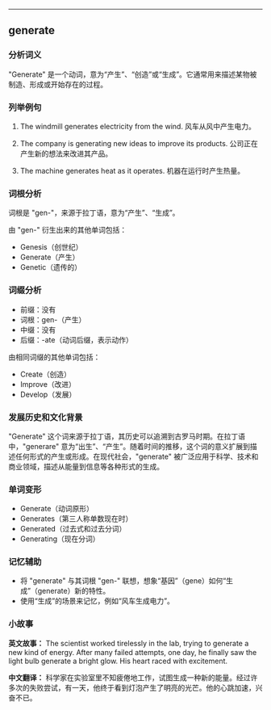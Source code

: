 
---------------
## generate
### 分析词义
"Generate" 是一个动词，意为“产生”、“创造”或“生成”。它通常用来描述某物被制造、形成或开始存在的过程。

### 列举例句
1. The windmill generates electricity from the wind.
   风车从风中产生电力。

2. The company is generating new ideas to improve its products.
   公司正在产生新的想法来改进其产品。

3. The machine generates heat as it operates.
   机器在运行时产生热量。

### 词根分析
词根是 "gen-"，来源于拉丁语，意为“产生”、“生成”。

由 "gen-" 衍生出来的其他单词包括：
- Genesis（创世纪）
- Generate（产生）
- Genetic（遗传的）

### 词缀分析
- 前缀：没有
- 词根：gen-（产生）
- 中缀：没有
- 后缀：-ate（动词后缀，表示动作）

由相同词缀的其他单词包括：
- Create（创造）
- Improve（改进）
- Develop（发展）

### 发展历史和文化背景
"Generate" 这个词来源于拉丁语，其历史可以追溯到古罗马时期。在拉丁语中，"generare" 意为“出生”、“产生”。随着时间的推移，这个词的意义扩展到描述任何形式的产生或形成。在现代社会，"generate" 被广泛应用于科学、技术和商业领域，描述从能量到信息等各种形式的生成。

### 单词变形
- Generate（动词原形）
- Generates（第三人称单数现在时）
- Generated（过去式和过去分词）
- Generating（现在分词）

### 记忆辅助
- 将 "generate" 与其词根 "gen-" 联想，想象“基因”（gene）如何“生成”（generate）新的特性。
- 使用“生成”的场景来记忆，例如“风车生成电力”。

### 小故事
**英文故事：**
The scientist worked tirelessly in the lab, trying to generate a new kind of energy. After many failed attempts, one day, he finally saw the light bulb generate a bright glow. His heart raced with excitement.

**中文翻译：**
科学家在实验室里不知疲倦地工作，试图生成一种新的能量。经过许多次的失败尝试，有一天，他终于看到灯泡产生了明亮的光芒。他的心跳加速，兴奋不已。

